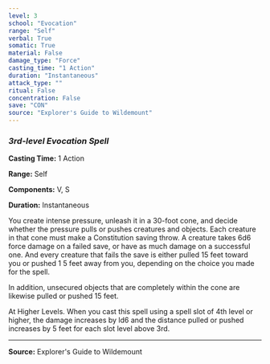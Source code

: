 ```yaml
---
level: 3
school: "Evocation"
range: "Self"
verbal: True
somatic: True
material: False
damage_type: "Force"
casting_time: "1 Action"
duration: "Instantaneous"
attack_type: ""
ritual: False
concentration: False
save: "CON"
source: "Explorer's Guide to Wildemount"
---
```


### *3rd-level Evocation Spell*

**Casting Time:** 1 Action

**Range:** Self

**Components:** V, S

**Duration:** Instantaneous

You create intense pressure, unleash it in a 30-foot cone, and decide whether the pressure pulls or pushes creatures and objects. Each creature in that cone must make a Constitution saving throw. A creature takes 6d6 force damage on a failed save, or have as much damage on a successful one. And every creature that fails the save is either pulled 15 feet toward you or pushed 1 5 feet away from you, depending on the choice you made for the spell.
 
 In addition, unsecured objects that are completely within the cone are likewise pulled or pushed 15 feet.
 
 At Higher Levels. When you cast this spell using a spell slot of 4th level or higher, the damage increases by ld6 and the distance pulled or pushed increases by 5 feet for each slot level above 3rd.

---
**Source:** Explorer's Guide to Wildemount
